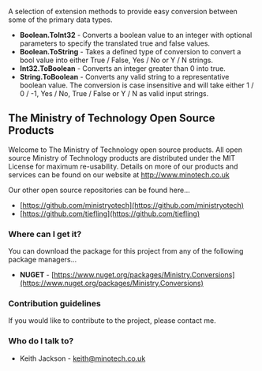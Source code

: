 A selection of extension methods to provide easy conversion between some of the primary data types.

- **Boolean.ToInt32** - Converts a boolean value to an integer with optional parameters to specify the translated true and false values.
- **Boolean.ToString** - Takes a defined type of conversion to convert a bool value into either True / False, Yes / No or Y / N strings.
- **Int32.ToBoolean** - Converts an integer greater than 0 into true.
- **String.ToBoolean** - Converts any valid string to a representative boolean value. The conversion is case insensitive and will take either 1 / 0 / -1, Yes / No, True / False or Y / N as valid input strings.

## The Ministry of Technology Open Source Products
Welcome to The Ministry of Technology open source products. All open source Ministry of Technology products are distributed under the MIT License for maximum re-usability. Details on more of our products and services can be found on our website at http://www.minotech.co.uk

Our other open source repositories can be found here...

* [https://github.com/ministryotech](https://github.com/ministryotech)
* [https://github.com/tiefling](https://github.com/tiefling)

### Where can I get it?
You can download the package for this project from any of the following package managers...

- **NUGET** - [https://www.nuget.org/packages/Ministry.Conversions](https://www.nuget.org/packages/Ministry.Conversions)

### Contribution guidelines
If you would like to contribute to the project, please contact me.

### Who do I talk to?
* Keith Jackson - keith@minotech.co.uk